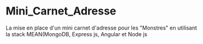 # Mini_Carnet_Adresse
La mise en place d'un mini carnet d'adresse pour les "Monstres" en utilisant la stack MEAN(MongoDB, Express js, Angular et Node js
